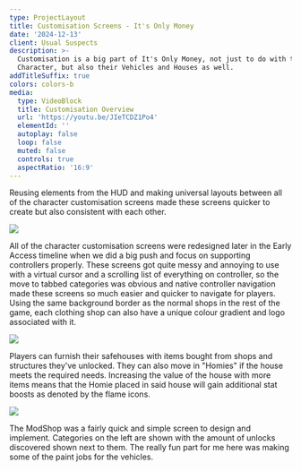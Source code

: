 ```yaml
---
type: ProjectLayout
title: Customisation Screens - It's Only Money
date: '2024-12-13'
client: Usual Suspects
description: >-
  Customisation is a big part of It's Only Money, not just to do with the
  Character, but also their Vehicles and Houses as well.
addTitleSuffix: true
colors: colors-b
media:
  type: VideoBlock
  title: Customisation Overview
  url: 'https://youtu.be/JIeTCDZ1Po4'
  elementId: ''
  autoplay: false
  loop: false
  muted: false
  controls: true
  aspectRatio: '16:9'
---
```

Reusing elements from the HUD and making universal layouts between all of the character customisation screens made these screens quicker to create but also consistent with each other.

![](/images/20241205222209_1.jpg)

All of the character customisation screens were redesigned later in the Early Access timeline when we did a big push and focus on supporting controllers properly. These screens got quite messy and annoying to use with a virtual cursor and a scrolling list of everything on controller, so the move to tabbed categories was obvious and native controller navigation made these screens so much easier and quicker to navigate for players. Using the same background border as the normal shops in the rest of the game, each clothing shop can also have a unique colour gradient and logo associated with it.

![](/images/asbestos.jpg)

Players can furnish their safehouses with items bought from shops and structures they've unlocked. They can also move in "Homies" if the house meets the required needs. Increasing the value of the house with more items means that the Homie placed in said house will gain additional stat boosts as denoted by the flame icons.

![](/images/modshop.jpg)

The ModShop was a fairly quick and simple screen to design and implement. Categories on the left are shown with the amount of unlocks discovered shown next to them. The really fun part for me here was making some of the paint jobs for the vehicles.
